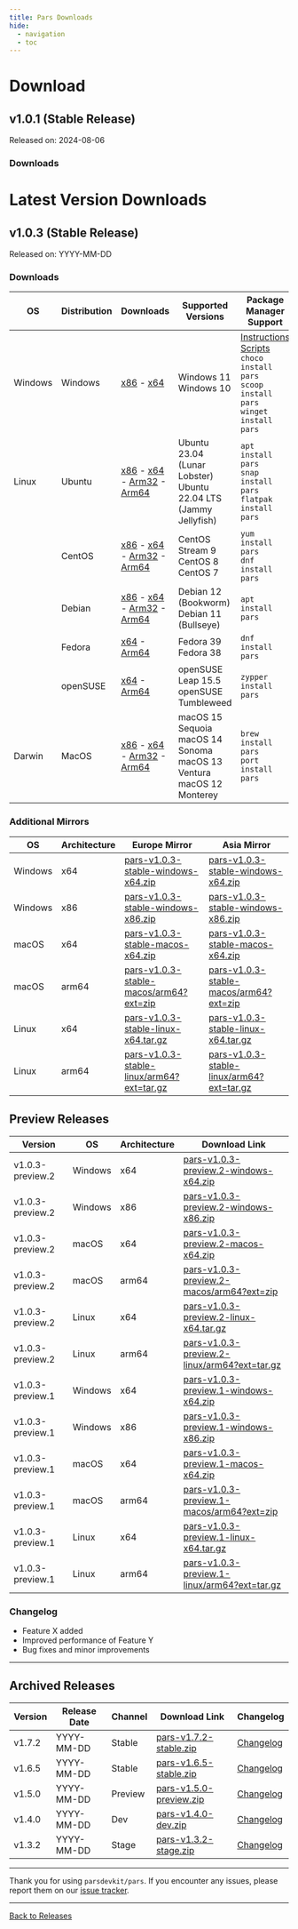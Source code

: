 ```yaml
---
title: Pars Downloads
hide:
  - navigation
  - toc
---
```


# Download

## v1.0.1 (Stable Release)

Released on: 2024-08-06

### Downloads

# Latest Version Downloads

## v1.0.3 (Stable Release)

Released on: YYYY-MM-DD

### Downloads

| OS      | Distribution | Downloads                                                                                                                 | Supported Versions                                               | Package Manager Support                                                   |
|---------|--------------|---------------------------------------------------------------------------------------------------------------------------|-----------------------------------------------------------------|--------------------------------------------------------------------------|
| Windows | Windows      | [x86](https://dl.parsdevkit.net/pars/v1.0.3/windows/386?ext=zip) - [x64](https://dl.parsdevkit.net/pars/v1.0.3/windows/amd64?ext=zip) | Windows 11 <br> Windows 10                                           |  [Instructions](https://officialsite.com/docs/install/windows) <br> [Scripts](https://officialsite.com/scripts/windows) <br> `choco install pars` <br> `scoop install pars` <br> `winget install pars` |
| Linux   | Ubuntu        | [x86](https://dl.parsdevkit.net/pars/v1.0.3/ubuntu/386?ext=tar.gz) - [x64](https://dl.parsdevkit.net/pars/v1.0.3/ubuntu/amd64?ext=tar.gz) - [Arm32](https://dl.parsdevkit.net/pars/v1.0.3/ubuntu/arm?ext=tar.gz) - [Arm64](https://dl.parsdevkit.net/pars/v1.0.3/ubuntu/arm64?ext=tar.gz) | Ubuntu 23.04 (Lunar Lobster) <br> Ubuntu 22.04 LTS (Jammy Jellyfish) | `apt install pars` <br> `snap install pars` <br> `flatpak install pars` |
|         | CentOS        | [x86](https://dl.parsdevkit.net/pars/v1.0.3/centos/386??ext=tar.gz) - [x64](https://dl.parsdevkit.net/pars/v1.0.3/centos/amd64??ext=tar.gz) - [Arm32](https://dl.parsdevkit.net/pars/v1.0.3/centos/arm??ext=tar.gz) - [Arm64](https://dl.parsdevkit.net/pars/v1.0.3/centos/arm64??ext=tar.gz) | CentOS Stream 9 <br> CentOS 8 <br> CentOS 7                               | `yum install pars` <br> `dnf install pars` |
|         | Debian        | [x86](https://dl.parsdevkit.net/pars/v1.0.3/debian/386??ext=tar.gz) - [x64](https://dl.parsdevkit.net/pars/v1.0.3/debian/amd64??ext=tar.gz) - [Arm32](https://dl.parsdevkit.net/pars/v1.0.3/debian/arm??ext=tar.gz) - [Arm64](https://dl.parsdevkit.net/pars/v1.0.3/debian/arm64??ext=tar.gz) | Debian 12 (Bookworm) <br> Debian 11 (Bullseye)                        | `apt install pars`                                                         |
|         | Fedora        | [x64](https://dl.parsdevkit.net/pars/v1.0.3/fedora/amd64??ext=tar.gz) - [Arm64](https://dl.parsdevkit.net/pars/v1.0.3/fedora/arm64??ext=tar.gz) | Fedora 39 <br> Fedora 38                                               | `dnf install pars`                                                          |
|         | openSUSE      | [x64](https://dl.parsdevkit.net/pars/v1.0.3/opensuse/amd64??ext=tar.gz) - [Arm64](https://dl.parsdevkit.net/pars/v1.0.3/opensuse/arm64??ext=tar.gz) | openSUSE Leap 15.5 <br> openSUSE Tumbleweed                             | `zypper install pars`                                                       |
| Darwin  | MacOS         | [x86](https://dl.parsdevkit.net/pars/v1.0.3/darwindows/386?ext=tar.gz) - [x64](https://dl.parsdevkit.net/pars/v1.0.3/darwin/amd64?ext=tar.gz) - [Arm32](https://dl.parsdevkit.net/pars/v1.0.3/darwin/arm?ext=tar.gz) - [Arm64](https://dl.parsdevkit.net/pars/v1.0.3/darwin/arm64?ext=tar.gz) | macOS 15 Sequoia <br> macOS 14 Sonoma <br> macOS 13 Ventura <br> macOS 12 Monterey | `brew install pars` <br> `port install pars` |


### Additional Mirrors

| OS        | Architecture | Europe Mirror                                                                  | Asia Mirror                                                                    |
|-----------|--------------|--------------------------------------------------------------------------------|--------------------------------------------------------------------------------|
| Windows   | x64          | [pars-v1.0.3-stable-windows-x64.zip](https://europe-mirror.com/download/v1.0.3/pars-v1.0.3-stable-windows-x64.zip) | [pars-v1.0.3-stable-windows-x64.zip](https://asia-mirror.com/download/v1.0.3/pars-v1.0.3-stable-windows-x64.zip) |
| Windows   | x86          | [pars-v1.0.3-stable-windows-x86.zip](https://europe-mirror.com/download/v1.0.3/pars-v1.0.3-stable-windows-x86.zip) | [pars-v1.0.3-stable-windows-x86.zip](https://asia-mirror.com/download/v1.0.3/pars-v1.0.3-stable-windows-x86.zip) |
| macOS     | x64          | [pars-v1.0.3-stable-macos-x64.zip](https://europe-mirror.com/download/v1.0.3/pars-v1.0.3-stable-macos-x64.zip)     | [pars-v1.0.3-stable-macos-x64.zip](https://asia-mirror.com/download/v1.0.3/pars-v1.0.3-stable-macos-x64.zip)     |
| macOS     | arm64        | [pars-v1.0.3-stable-macos/arm64?ext=zip](https://europe-mirror.com/download/v1.0.3/pars-v1.0.3-stable-macos/arm64?ext=zip) | [pars-v1.0.3-stable-macos/arm64?ext=zip](https://asia-mirror.com/download/v1.0.3/pars-v1.0.3-stable-macos/arm64?ext=zip) |
| Linux     | x64          | [pars-v1.0.3-stable-linux-x64.tar.gz](https://europe-mirror.com/download/v1.0.3/pars-v1.0.3-stable-linux-x64.tar.gz) | [pars-v1.0.3-stable-linux-x64.tar.gz](https://asia-mirror.com/download/v1.0.3/pars-v1.0.3-stable-linux-x64.tar.gz) |
| Linux     | arm64        | [pars-v1.0.3-stable-linux/arm64?ext=tar.gz](https://europe-mirror.com/download/v1.0.3/pars-v1.0.3-stable-linux/arm64?ext=tar.gz) | [pars-v1.0.3-stable-linux/arm64?ext=tar.gz](https://asia-mirror.com/download/v1.0.3/pars-v1.0.3-stable-linux/arm64?ext=tar.gz) |


## Preview Releases

| Version        | OS        | Architecture | Download Link                                     |
|----------------|-----------|--------------|---------------------------------------------------|
| v1.0.3-preview.2 | Windows   | x64          | [pars-v1.0.3-preview.2-windows-x64.zip](https://github.com/parsdevkit/pars/releases/download/v1.0.3-preview.2/pars-v1.0.3-preview.2-windows-x64.zip)   |
| v1.0.3-preview.2 | Windows   | x86          | [pars-v1.0.3-preview.2-windows-x86.zip](https://github.com/parsdevkit/pars/releases/download/v1.0.3-preview.2/pars-v1.0.3-preview.2-windows-x86.zip)   |
| v1.0.3-preview.2 | macOS     | x64          | [pars-v1.0.3-preview.2-macos-x64.zip](https://github.com/parsdevkit/pars/releases/download/v1.0.3-preview.2/pars-v1.0.3-preview.2-macos-x64.zip)       |
| v1.0.3-preview.2 | macOS     | arm64        | [pars-v1.0.3-preview.2-macos/arm64?ext=zip](https://github.com/parsdevkit/pars/releases/download/v1.0.3-preview.2/pars-v1.0.3-preview.2-macos/arm64?ext=zip)   |
| v1.0.3-preview.2 | Linux     | x64          | [pars-v1.0.3-preview.2-linux-x64.tar.gz](https://github.com/parsdevkit/pars/releases/download/v1.0.3-preview.2/pars-v1.0.3-preview.2-linux-x64.tar.gz) |
| v1.0.3-preview.2 | Linux     | arm64        | [pars-v1.0.3-preview.2-linux/arm64?ext=tar.gz](https://github.com/parsdevkit/pars/releases/download/v1.0.3-preview.2/pars-v1.0.3-preview.2-linux/arm64?ext=tar.gz) |
| v1.0.3-preview.1 | Windows   | x64          | [pars-v1.0.3-preview.1-windows-x64.zip](https://github.com/parsdevkit/pars/releases/download/v1.0.3-preview.1/pars-v1.0.3-preview.1-windows-x64.zip)   |
| v1.0.3-preview.1 | Windows   | x86          | [pars-v1.0.3-preview.1-windows-x86.zip](https://github.com/parsdevkit/pars/releases/download/v1.0.3-preview.1/pars-v1.0.3-preview.1-windows-x86.zip)   |
| v1.0.3-preview.1 | macOS     | x64          | [pars-v1.0.3-preview.1-macos-x64.zip](https://github.com/parsdevkit/pars/releases/download/v1.0.3-preview.1/pars-v1.0.3-preview.1-macos-x64.zip)       |
| v1.0.3-preview.1 | macOS     | arm64        | [pars-v1.0.3-preview.1-macos/arm64?ext=zip](https://github.com/parsdevkit/pars/releases/download/v1.0.3-preview.1/pars-v1.0.3-preview.1-macos/arm64?ext=zip)   |
| v1.0.3-preview.1 | Linux     | x64          | [pars-v1.0.3-preview.1-linux-x64.tar.gz](https://github.com/parsdevkit/pars/releases/download/v1.0.3-preview.1/pars-v1.0.3-preview.1-linux-x64.tar.gz) |
| v1.0.3-preview.1 | Linux     | arm64        | [pars-v1.0.3-preview.1-linux/arm64?ext=tar.gz](https://github.com/parsdevkit/pars/releases/download/v1.0.3-preview.1/pars-v1.0.3-preview.1-linux/arm64?ext=tar.gz) |


### Changelog

- Feature X added
- Improved performance of Feature Y
- Bug fixes and minor improvements

---

## Archived Releases

| Version | Release Date | Channel  | Download Link                                     | Changelog                                        |
|---------|--------------|----------|---------------------------------------------------|--------------------------------------------------|
| v1.7.2  | YYYY-MM-DD    | Stable   | [pars-v1.7.2-stable.zip](https://github.com/parsdevkit/pars/releases/download/v1.7.2/pars-v1.7.2-stable.zip) | [Changelog](../changelogs/v1.7.2.md) |
| v1.6.5  | YYYY-MM-DD    | Stable   | [pars-v1.6.5-stable.zip](https://github.com/parsdevkit/pars/releases/download/v1.6.5/pars-v1.6.5-stable.zip) | [Changelog](../changelogs/v1.6.5.md) |
| v1.5.0  | YYYY-MM-DD    | Preview  | [pars-v1.5.0-preview.zip](https://github.com/parsdevkit/pars/releases/download/v1.5.0/pars-v1.5.0-preview.zip) | [Changelog](../changelogs/v1.5.0.md) |
| v1.4.0  | YYYY-MM-DD    | Dev      | [pars-v1.4.0-dev.zip](https://github.com/parsdevkit/pars/releases/download/v1.4.0/pars-v1.4.0-dev.zip) | [Changelog](../changelogs/v1.4.0.md) |
| v1.3.2  | YYYY-MM-DD    | Stage    | [pars-v1.3.2-stage.zip](https://github.com/parsdevkit/pars/releases/download/v1.3.2/pars-v1.3.2-stage.zip) | [Changelog](../changelogs/v1.3.2.md) |

---





Thank you for using `parsdevkit/pars`. If you encounter any issues, please report them on our [issue tracker](https://github.com/parsdevkit/pars/issues).

---

[Back to Releases](https://github.com/parsdevkit/pars/releases)